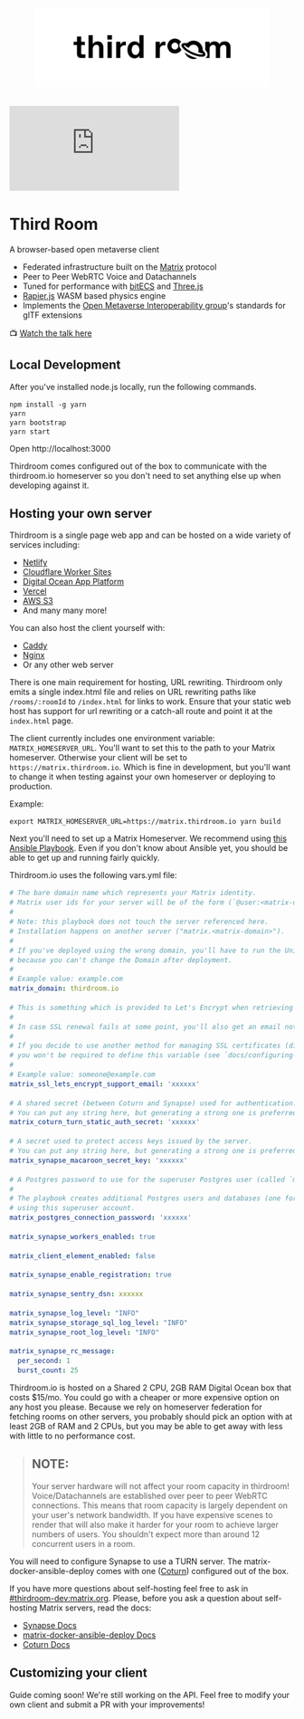 <div align="center">
  <img
    src="docs/assets/logo.png"
    alt="Third Room"
    width="420px"
    padding="40px"
  />
  <br/>
  <br/>
</div>

![Matrix](https://img.shields.io/matrix/thirdroom-dev:matrix.org)

# Third Room

A browser-based open metaverse client

- Federated infrastructure built on the [Matrix](https://matrix.org/) protocol
- Peer to Peer WebRTC Voice and Datachannels
- Tuned for performance with [bitECS](https://github.com/NateTheGreatt/bitecs) and [Three.js](https://threejs.org/)
- [Rapier.js](https://rapier.rs/) WASM based physics engine
- Implements the [Open Metaverse Interoperability group](https://omigroup.org)'s standards for glTF extensions

📺 [Watch the talk here](https://youtu.be/e26UJRCGfGk?t=2266)

## Local Development

After you've installed node.js locally, run the following commands.

```
npm install -g yarn
yarn
yarn bootstrap
yarn start
```

Open http://localhost:3000

Thirdroom comes configured out of the box to communicate with the thirdroom.io homeserver so you don't need to set anything else up when developing against it.

## Hosting your own server

Thirdroom is a single page web app and can be hosted on a wide variety of services including:
- [Netlify](https://www.netlify.com/)
- [Cloudflare Worker Sites](https://developers.cloudflare.com/workers/platform/sites)
- [Digital Ocean App Platform](https://www.digitalocean.com/products/app-platform/)
- [Vercel](https://vercel.com/)
- [AWS S3](https://docs.aws.amazon.com/AmazonS3/latest/userguide/WebsiteHosting.html)
- And many many more!

You can also host the client yourself with:
- [Caddy](https://caddyserver.com/docs/)
- [Nginx](https://nginx.org)
- Or any other web server

There is one main requirement for hosting, URL rewriting. Thirdroom only emits a single index.html file and relies on URL rewriting paths like `/rooms/:roomId` to `/index.html` for links to work. Ensure that your static web host has support for url rewriting or a catch-all route and point it at the `index.html` page.

The client currently includes one environment variable: `MATRIX_HOMESERVER_URL`. You'll want to set this to the path to your Matrix homeserver. Otherwise your client will be set to `https://matrix.thirdroom.io`. Which is fine in development, but you'll want to change it when testing against your own homeserver or deploying to production.

Example:
```
export MATRIX_HOMESERVER_URL=https://matrix.thirdroom.io yarn build
```

Next you'll need to set up a Matrix Homeserver. We recommend using [this Ansible Playbook](https://github.com/spantaleev/matrix-docker-ansible-deploy). Even if you don't know about Ansible yet, you should be able to get up and running fairly quickly.

Thirdroom.io uses the following vars.yml file:

```yaml
# The bare domain name which represents your Matrix identity.
# Matrix user ids for your server will be of the form (`@user:<matrix-domain>`).
#
# Note: this playbook does not touch the server referenced here.
# Installation happens on another server ("matrix.<matrix-domain>").
#
# If you've deployed using the wrong domain, you'll have to run the Uninstalling step,
# because you can't change the Domain after deployment.
#
# Example value: example.com
matrix_domain: thirdroom.io

# This is something which is provided to Let's Encrypt when retrieving SSL certificates for domains.
#
# In case SSL renewal fails at some point, you'll also get an email notification there.
#
# If you decide to use another method for managing SSL certificates (different than the default Let's Encrypt),
# you won't be required to define this variable (see `docs/configuring-playbook-ssl-certificates.md`).
#
# Example value: someone@example.com
matrix_ssl_lets_encrypt_support_email: 'xxxxxx'

# A shared secret (between Coturn and Synapse) used for authentication.
# You can put any string here, but generating a strong one is preferred (e.g. `pwgen -s 64 1`).
matrix_coturn_turn_static_auth_secret: 'xxxxxx'

# A secret used to protect access keys issued by the server.
# You can put any string here, but generating a strong one is preferred (e.g. `pwgen -s 64 1`).
matrix_synapse_macaroon_secret_key: 'xxxxxx'

# A Postgres password to use for the superuser Postgres user (called `matrix` by default).
#
# The playbook creates additional Postgres users and databases (one for each enabled service)
# using this superuser account.
matrix_postgres_connection_password: 'xxxxxx'

matrix_synapse_workers_enabled: true

matrix_client_element_enabled: false

matrix_synapse_enable_registration: true

matrix_synapse_sentry_dsn: xxxxxx

matrix_synapse_log_level: "INFO"
matrix_synapse_storage_sql_log_level: "INFO"
matrix_synapse_root_log_level: "INFO"

matrix_synapse_rc_message:
  per_second: 1
  burst_count: 25
```

Thirdroom.io is hosted on a Shared 2 CPU, 2GB RAM Digital Ocean box that costs $15/mo. You could go with a cheaper or more expensive option on any host you please. Because we rely on homeserver federation for fetching rooms on other servers, you probably should pick an option with at least 2GB of RAM and 2 CPUs, but you may be able to get away with less with little to no performance cost.

> ## NOTE:
> Your server hardware will not affect your room capacity in thirdroom! Voice/Datachannels are established over peer to peer WebRTC connections. This means that room capacity is largely dependent on your user's network bandwidth. If you have expensive scenes to render that will also make it harder for your room to achieve larger numbers of users. You shouldn't expect more than around 12 concurrent users in a room.

You will need to configure Synapse to use a TURN server. The matrix-docker-ansible-deploy comes with one ([Coturn](https://github.com/coturn/coturn)) configured out of the box.

If you have more questions about self-hosting feel free to ask in [#thirdroom-dev:matrix.org](https://matrix.to/#/#thirdroom-dev:matrix.org). Please, before you ask a question about self-hosting Matrix servers, read the docs:

- [Synapse Docs](https://matrix-org.github.io/synapse/latest/setup/installation.html)
- [matrix-docker-ansible-deploy Docs](https://github.com/spantaleev/matrix-docker-ansible-deploy)
- [Coturn Docs](https://github.com/coturn/coturn)

## Customizing your client

Guide coming soon! We're still working on the API. Feel free to modify your own client and submit a PR with your improvements!
